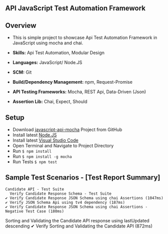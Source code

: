 ## API JavaScript Test Automation Framework 

## Overview
* This is simple project to showcase Api Test Automation Framework in JavaScript using mocha and chai.

* **Skills:** Api Test Automation, Modular Design
* **Languages:** JavaScript/ Node.JS
* **SCM:** Git
* **Build/Dependency Management:** npm, Request-Promise
* **API Testing Frameworks:** Mocha, REST Api, Data-Driven (Json)
* **Assertion Lib:** Chai, Expect, Should


## Setup
* Download [javascript-api-mocha](https://github.com/RajaRam-Kannuri/JavaScript-API-AUTOMATION-FRAMEWORK) Project from GitHub
* Install latest [Node.JS](https://nodejs.org/en/download/)
* Install latest [Visual Studio Code](https://code.visualstudio.com/download)
* Open Terminal and Navigate to Project Directory
* Run `$ npm install`
* Run `$ npm install -g mocha`
* Run Tests `$ npm test`

## Sample Test Scenarios - [Test Report Summary]

    Candidate API - Test Suite
      Verify Candidate Response Schema - Test Suite
    ✔ Verify Candidate Response JSON Schema using chai Assertions (1047ms)
    ✔ Verify JSON Schema Api using tv4 dependency (187ms)
    ✔ Verify Candidate Response JSON Schema using chai Assertions - Negative Test Case (180ms)

  Sorting and Validating the Candidate API response using lastUpdated descending
    ✔ Verify Sorting and Validating the Candidate API (872ms)
